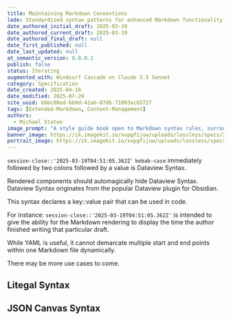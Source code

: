 ```yaml
---
title: Maintaining Markdown Conventions
lede: Standardized syntax patterns for enhanced Markdown functionality beyond traditional frontmatter
date_authored_initial_draft: 2025-03-19
date_authored_current_draft: 2025-03-19
date_authored_final_draft: null
date_first_published: null
date_last_updated: null
at_semantic_version: 0.0.0.1
publish: false
status: Iterating
augmented_with: Windsurf Cascade on Claude 3.5 Sonnet
category: Specification
date_created: 2025-04-16
date_modified: 2025-07-29
site_uuid: bbbc80ed-bb0d-41ab-87db-71093acb5727
tags: [Extended-Markdown, Content-Management]
authors:
  - Michael Staton
image_prompt: "A style guide book open to Markdown syntax rules, surrounded by neatly formatted documents. The mood is orderly and instructive, promoting best practices and consistency."
banner_image: https://ik.imagekit.io/xvpgfijuw/uploads/lossless/specs/2025-05-05_banner_image_Maintaining-Markdown-Conventions_1b3f20dc-21c7-47da-b195-d092a4d5422c_DJo7xtcvrC.webp
portrait_image: https://ik.imagekit.io/xvpgfijuw/uploads/lossless/specs/2025-05-05_portrait_image_Maintaining-Markdown-Conventions_4cd8aac9-e171-4e91-939f-3b6b8d24aa7e_k-xDmxpn3.webp
---
```

`session-close::'2025-03-19T04:51:05.362Z'`
`kebab-case` immediately followed by two colons followed by a value is Dataview Syntax. 

Rendered components should automagically hide Dataview Syntax. Dataview Syntax originates from the popular Dataview plugin for Obsidian. 

This syntax declares a key::value pair that can be used in code. 

For instance:
`session-close::'2025-03-19T04:51:05.362Z'`
is intended to give the ability for the Markdown rendering to display the time the author finished writing that particular draft. 

While YAML is useful, it cannot demarcate multiple start and end points within one Markdown file dynamically. 

There may be more use cases to come.

## Litegal Syntax

## JSON Canvas Syntax